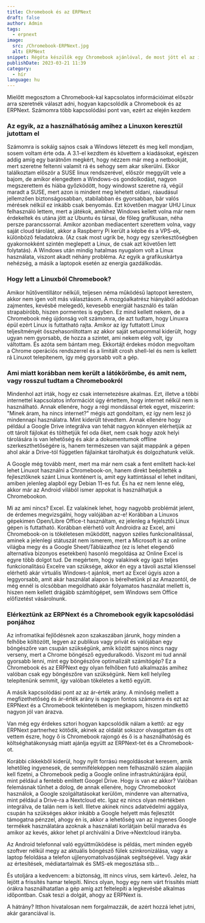 ```yaml
---
title: Chromebook és az ERPNext
draft: false
author: Admin
tags:
  - erpnext
image:
  src: /Chromebook-ERPNext.jpg
  alt: ERPNext
snippet: Régóta készülök egy Chromebook ajánlóval, de most jött el az ideje, mert egy ideje tényleg mindkettő nagyon jó választás a mindennapi személyes és üzleti életben is.
publishDate: 2023-03-21 11:39
category:
  - hír
language: hu
---
```


Mielőtt megosztom a Chromebook-kal kapcsolatos információimat először arra szeretnék választ adni, hogyan kapcsolódik a Chromebook és az ERPNext. Számomra több kapcsolódási pont van, ezért az elején kezdem

### Az egyik, az a használhatóság amihez a Linuxon keresztül jutottam el

Számomra is sokáig sajnos csak a Windows létezett és meg kell mondjam, sosem voltam érte oda. A 3.1-el kezdtem és követtem a kiadásokat, egészen addig amíg egy barátnőm megkért, hogy nézzem már meg a netbookját, mert szeretne feltenni valamit rá és sehogy sem akar sikerülni. Ekkor találkoztam először a SUSE linux rendszerével, először meggyűlt vele a bajom, de amikor elengedtem a Windows-os gondolkodást, nagyon megszerettem és hiába győzködött, hogy windowst szeretne rá, végül maradt a SUSE, mert azon is mindent meg lehetett oldani, ráaudásul jellemzően biztonságosabban, stabilabban és gyorsabban, bár valós mérések nélkül ez inkább csak benyomás. Ezt követően magyar UHU Linux felhasználó lettem, mert a játékok, amikhez Windows kellett volna már nem érdekeltek és utána jött az Ubuntu és társai, de főleg grafikusan, néha persze parancssorral. Amikor azonban mediacentert szerettem volna, vagy saját cloud tárolást, akkor a Raspberry Pi került a képbe és a VPS-ek, különböző feladatokra. (Az csak most ugrik be, hogy egy szerkesztőségben gyakornokként szintén meglepett a Linux, de csak azt követően lett folytatás). A Windows után mindig hatalmas nyugalom volt a Linux használata, viszont akadt néhány probléma. Az egyik a grafikuskártya nehézség, a másik a laptopok esetén az energia gazdálkodás.

### Hogy lett a Linuxból Chromebook?

Amikor hűtőventillátor nélküli, teljesen néma működésű laptopot kerestem, akkor nem igen volt más választásom. A mozgóalkatrész hiányából adódoan zajmentes, kevésbé melegedő, kevesebb energiát használó és talán strapabíróbb, hiszen pormentes is egyben. Ez mind kellett nekem, de a Chromebook még újdonság volt számomra, de azt tudtam, hogy Linuxra épül ezért Linux is futtatható rajta. Amikor az így futtatott Linux teljesítményét összehasonlítottam az akkor saját setupommal kiderült, hogy ugyan nem gyorsabb, de hozza a szintet, ami nekem elég volt, így váltottam. És azóta sem bántam meg. Ekkortájt érdekes módon megvoltam a Chrome operációs rendszerrel és a limitált crosh shell-lel és nem is kellett rá Linuxot telepítenem, így még gyorsabb volt a gép.

### Ami miatt korábban nem került a látókörömbe, és amit nem, vagy rosszul tudtam a Chromebookról

Mindenhol azt írták, hogy ez csak internetezésre akalmas. Ezt, illetve a többi internettel kapcsolatos információt úgy értettem, hogy internet nélkül nem is használható. Annak ellenére, hogy a régi mondással értek egyet, miszerint: "Minek áram, ha nincs internet?" mégis azt gondoltam, ez így nem lesz jó mindennapi használatra. Mint kiderült tévedtem. Annak ellenére hogy például a Google Drive integrálva van tehát nagyon könnyen elérhetjük az ott tárolt fájlokat és tölthetjük fel oda őket, nem csak hogy azok helyi tárolására is van lehetőség és akár a dokumentumok offline szerkeszthetőségére is, hanem természesen van saját mappánk a gépen ahol akár a Drive-tól független fájlainkat tárolhatjuk és dolgozhatunk velük.</p>

A Google még tovább ment, mert ma már nem csak a fent említett hack-kel lehet Linuxot használni a Chromebook-on, hanem direkt beépítették a fejlesztőknek szánt Linux konténert is, amit egy kattintással el lehet indítani, amiben jelenleg alapból egy Debian 11-es fut. És ha ez nem lenne elég, akkor már az Android vilából ismer appokat is használhatjuk a Chromebookon.</p>

Mi az ami nincs? Excel. Ez valakinek lehet, hogy nagyobb problémát jelent, de érdemes megvizsgálni, hogy valójában az-e! Korábban a Linuxos gépekimen Open/Libre Office-t használtam, ez jelenleg a fejelsztői Linux gépen is futtatható. Korábban elérhető volt Androidra az Excel, ami Chromebook-on is tökéletesen működött, nagyon széles funkcionalitással, aminek a jelenlegi státuszát nem ismerem, mert a Microsoft is az online világba megy és a Google Sheet/Táblázathoz (ez is lehet elegendő alternatíva bizonyos esetekben) hasonló megoldása az Online Excel is egyre több dolgot tud. De megértem, hogy valakinek egy igazi teljes funkcionalitású Excelre van szüksége, akkor én egy a távoli asztal klienssel elérhető akár virtuális Windows-t ajánlok, mert az Excel úgyis azon a leggyorsabb, amit akár használat alapon is bérelhetünk pl az Amazontól, de még ennél is olcsóbban megoldható akár folyamatos használat mellett is, hiszen nem kellett drágább számítógépet, sem Windows sem Office előfizetést vásárolnunk.

### Elérkeztünk az ERPNext és a Chromebook egyik kapcsolódási ponjához

Az infromatikai fejlődésnek azon szakaszában járunk, hogy minden a felhőbe költözött, legyen az publikus vagy privát és valójában egy böngészőre van csupán szükségünk, amik között sajnos nincs nagy verseny, mert a Chrome böngésző egyeduralkodó. Viszont mi tud annál gyorsabb lenni, mint egy böngészőre optimalizált számítógép? Ez a Chromebook és az ERPNext egy olyan felhőben futó alkalmazás amihez valóban csak egy böngészőre van szükségünk. Nem kell helyileg telepítenünk semmit, így valóban tökéletes a kettő együtt.</p>

A másik kapcsolódási pont az az ár-érték arány. A minőség mellett a megfizethetőség és ár-érték arány is nagyon fontos számomra és ezt az ERPNext és a Chromebook tekintetében is megkapom, hiszen mindkettő nagyon jól van árazva.

Van még egy érdekes sztori hogyan kapcsolódik nálam a kettő: az egy ERPNext partnerhez kötődik, akinek az oldalát sokszor olvasgattam és ott vettem észre, hogy ő is Chromebook rajongó és ő is a használhatóság és költséghatákonyság miatt ajánlja együtt az ERPNext-tet és a Chromebook-ot.

Korábbi cikkekből kiderül, hogy nyílt forrású megoldásokat keresem, amik lehetőleg ingyenesek, de semmiféleképpen nem felhasználó szám alapján kell fizetni, a Chromebook pedig a Google online infrastruktúrájára épül, mint például a fentebb említett Googel Drive. Hogy is van ez akkor? Valóban felemásnak tűnhet a dolog, de annak ellenére, hogy Chromebookot használok, a Google szolgáltatásokat kerülöm, mindenre van alternatíva, mint például a Drive-ra a Nextcloud etc. Igaz ez nincs olyan mértékben integrálva, de talán nem is kell. Illetve akinek nincs adatvédelmi aggálya, csupán ha szükséges akkor inkább a Google helyett más fejlesztőt támogatna pénzzel, ahogy én is, akkor a lehetőség van az ingyenes Google termékek használatára azoknak a használati korlátjain belül maradva és amikor az kevés, akkor lehet pl archiválni a Drive-&gt;Nextcloud irányba.

Az Android telefonnal való együttműködése is példás, mert minden egyéb szoftver nélkül megy az aktuális böngésző fülek szinkronizálása, vagy a laptop feloldása a telefon ujjlenyomatolvasójának segítségével. Vagy akár az értesítések, médiatartalmak és SMS-ek megosztása stb...

És utoljára a kedvencem: a biztonság, itt nincs vírus, sem kártevő. Jelez, ha lejött a frissítés hamar telepíti. Nincs olyan, hogy egy nem várt frissítés miatt órákra használhatatlan a gép amíg azt feltelepíti a legkevésbé alkalmas időpontban. Csak teszi a dolgát, ahogy az ERPNext is.

A hátrány? Itthon hivatalosan nem forgalmazzák, de azért hozzá lehet jutni, akár garanciával is.
